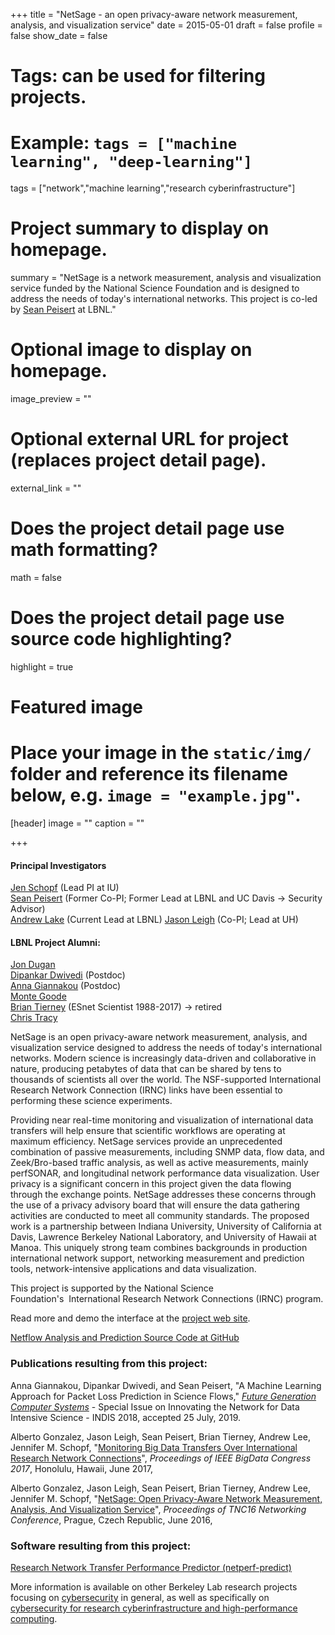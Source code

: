 +++
title = "NetSage - an open privacy-aware network measurement, analysis, and visualization service"
date = 2015-05-01
draft = false
profile = false
show_date = false

# Tags: can be used for filtering projects.
# Example: `tags = ["machine learning", "deep-learning"]`
tags = ["network","machine learning","research cyberinfrastructure"]

# Project summary to display on homepage.
summary = "NetSage is a network measurement, analysis and visualization service funded by the National Science Foundation and is designed to address the needs of today's international networks.  This project is co-led by [Sean Peisert](https://www.cs.ucdavis.edu/~peisert/) at LBNL."

# Optional image to display on homepage.
image_preview = ""

# Optional external URL for project (replaces project detail page).
external_link = ""

# Does the project detail page use math formatting?
math = false

# Does the project detail page use source code highlighting?
highlight = true

# Featured image
# Place your image in the `static/img/` folder and reference its filename below, e.g. `image = "example.jpg"`.
[header]
image = ""
caption = ""

+++


#### Principal Investigators

[Jen Schopf](http://internationalnetworks.iu.edu/about/schopf.html) (Lead PI at IU)[  
Sean Peisert](https://www.cs.ucdavis.edu/~peisert/) (Former Co-PI; Former Lead at LBNL and UC Davis &rarr; Security Advisor)[  
](https://www.cs.ucdavis.edu/~peisert/)
[Andrew Lake](http://es.net/about/esnet-staff/Tools-Team/andrew-lake/) (Current Lead at LBNL)
[Jason Leigh](http://www2.hawaii.edu/~leighj/JASON_LEIGH/Jason_Leigh_Home_Page.html) (Co-PI; Lead at UH)

#### LBNL Project Alumni:
[Jon Dugan](https://www.es.net/about/esnet-staff/Tools-Team/Jon-Dugan/)  
[Dipankar Dwivedi](https://eesa.lbl.gov/profiles/dipankar-dwivedi/) (Postdoc)  
[Anna Giannakou](https://crd.lbl.gov/divisions/scidata/idf/staff/anna-giannakou/) (Postdoc) \
[Monte Goode](https://crd.lbl.gov/divisions/scidata/idf/staff/monte-goode/)  
[Brian Tierney](https://www.es.net/about/esnet-staff/esnet-leadership/Brian-Tierney-2/) (ESnet Scientist 1988-2017) → retired[  
](https://crd.lbl.gov/divisions/scidata/idf/affiliates/hein-meling/)
[Chris Tracy](https://www.es.net/about/esnet-staff/network-planning/Chris-Tracy/)

NetSage is an open privacy-aware network measurement, analysis, and visualization service designed to address the needs of today's international networks. Modern science is increasingly data-driven and collaborative in nature, producing petabytes of data that can be shared by tens to thousands of scientists all over the world. The NSF-supported International Research Network Connection (IRNC) links have been essential to performing these science experiments.  
  
Providing near real-time monitoring and visualization of international data transfers will help ensure that scientific workflows are operating at maximum efficiency. NetSage services provide an unprecedented combination of passive measurements, including SNMP data, flow data, and Zeek/Bro-based traffic analysis, as well as active measurements, mainly perfSONAR, and longitudinal network performance data visualization. User privacy is a significant concern in this project given the data flowing through the exchange points. NetSage addresses these concerns through the use of a privacy advisory board that will ensure the data gathering activities are conducted to meet all community standards. The proposed work is a partnership between Indiana University, University of California at Davis, Lawrence Berkeley National Laboratory, and University of Hawaii at Manoa. This uniquely strong team combines backgrounds in production international network support, networking measurement and prediction tools, network-intensive applications and data visualization.

This project is supported by the National Science Foundation's  International Research Network Connections (IRNC) program.

Read more and demo the interface at the [project web site](http://www.netsage.global).

[Netflow Analysis and Prediction Source Code at GitHub](https://github.com/lbnl-cybersecurity/tstat-dtn-analysis)

### Publications resulting from this project:

Anna Giannakou, Dipankar Dwivedi, and Sean Peisert, "A Machine Learning Approach for Packet Loss Prediction in Science Flows," _[Future Generation Computer Systems](https://www.journals.elsevier.com/future-generation-computer-systems)_ - Special Issue on Innovating the Network for Data Intensive Science - INDIS 2018, accepted 25 July, 2019.
  
Alberto Gonzalez, Jason Leigh, Sean Peisert, Brian Tierney, Andrew Lee, Jennifer M. Schopf, "[Monitoring Big Data Transfers Over International Research Network Connections][IEEE-BigData]", _Proceedings of IEEE BigData Congress 2017_, Honolulu, Hawaii, June 2017,  
  
Alberto Gonzalez, Jason Leigh, Sean Peisert, Brian Tierney, Andrew Lee, Jennifer M. Schopf, "[NetSage: Open Privacy-Aware Network Measurement, Analysis, And Visualization Service][TNC16]", _Proceedings of TNC16 Networking Conference_, Prague, Czech Republic, June 2016, 

[IEEE-BigData]: http://escholarship.org/uc/item/2kp0t3rk
[TNC16]: http://escholarship.org/uc/item/5rz6t3q4 

### Software resulting from this project:

[Research Network Transfer Performance Predictor (netperf-predict)](https://github.com/lbnl-cybersecurity/tstat-dtn-analysis)
  
More information is available on other Berkeley Lab research projects focusing on [cybersecurity](/projects/) in general, as well as specifically on [cybersecurity for research cyberinfrastructure and high-performance computing](/research/research-cyberinfrastructure/).
